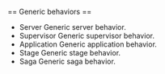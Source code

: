 
== Generic behaviors ==

* Server
  Generic server behavior.
* Supervisor
  Generic supervisor behavior.
* Application
  Generic application behavior.
* Stage
  Generic stage behavior.
* Saga
  Generic saga behavior.

